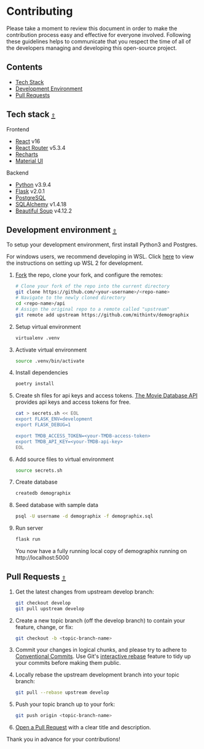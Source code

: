 # Contributing
Please take a moment to review this document in order to make the contribution process easy and effective for everyone involved. Following these guidelines helps to communicate that you respect the time of all of the developers managing and developing this open-source project.

<a id="contents"></a>
## Contents

- [Tech Stack](#tech-stack)
- [Development Environment](#dev-env)
- [Pull Requests](#pull-requests)

<a id="tech-stack"></a>

## Tech stack [`⇧`](#contents)

Frontend

- [React](https://react.dev/) v16
- [React Router](https://reactrouter.com/en/main) v5.3.4
- [Recharts](https://recharts.org/en-US/)
- [Material UI](https://mui.com/)

Backend

- [Python](https://docs.python.org/3/) v3.9.4
- [Flask](https://flask.palletsprojects.com/en/2.3.x/) v2.0.1
- [PostgreSQL](https://www.postgresql.org/docs/)
- [SQLAlchemy](https://docs.sqlalchemy.org/en/20/)  v1.4.18
- [Beautiful Soup](https://www.crummy.com/software/BeautifulSoup/bs4/doc/) v4.12.2

<a id="dev-env"></a>

## Development environment [`⇧`](#contents)

To setup your development environment, first install Python3 and Postgres.

For windows users, we recommend developing in WSL. Click [here](https://learn.microsoft.com/en-us/windows/wsl/setup/environment) to view the instructions on setting up WSL 2 for development.

1. [Fork](http://help.github.com/fork-a-repo/) the repo, clone your fork, and configure the remotes:

   ```bash
   # Clone your fork of the repo into the current directory
   git clone https://github.com/<your-username>/<repo-name>
   # Navigate to the newly cloned directory
   cd <repo-name>/api
   # Assign the original repo to a remote called "upstream"
   git remote add upstream https://github.com/mithintv/demographix
   ```

2. Setup virtual environment

   ```bash
   virtualenv .venv
   ```

4. Activate virtual environment

   ```bash
   source .venv/bin/activate
   ```

4. Install dependencies

   ```bash
   poetry install
   ```

5. Create sh files for api keys and access tokens. [The Movie Database API](https://developer.themoviedb.org/docs) provides api keys and access tokens for free.

   ```bash
   cat > secrets.sh << EOL
   export FLASK_ENV=development
   export FLASK_DEBUG=1

   export TMDB_ACCESS_TOKEN=<your-TMDB-access-token>
   export TMDB_API_KEY=<your-TMDB-api-key>
   EOL
   ```

6. Add source files to virtual environment

   ```bash
   source secrets.sh
   ```

7. Create database

   ```bash
   createdb demographix
   ```

8. Seed database with sample data

   ```bash
   psql -U username -d demographix -f demographix.sql
   ```

9. Run server

   ```bash
   flask run
   ```
   You now have a fully running local copy of demographix running on http://localhost:5000

<a id="pull-requests"></a>

## Pull Requests [`⇧`](#contents)

1. Get the latest changes from upstream develop branch:

   ```bash
   git checkout develop
   git pull upstream develop
   ```

2. Create a new topic branch (off the develop branch) to contain your feature, change, or fix:

   ```bash
   git checkout -b <topic-branch-name>
   ```

3. Commit your changes in logical chunks, and please try to adhere to [Conventional Commits](https://www.conventionalcommits.org/en/v1.0.0/). Use Git's [interactive rebase](https://docs.github.com/en/github/getting-started-with-github/about-git-rebase) feature to tidy up your commits before making them public.

4. Locally rebase the upstream development branch into your topic branch:

   ```bash
   git pull --rebase upstream develop
   ```

5. Push your topic branch up to your fork:

   ```bash
   git push origin <topic-branch-name>
   ```

6. [Open a Pull Request](https://help.github.com/articles/using-pull-requests/) with a clear title and description.

Thank you in advance for your contributions!
